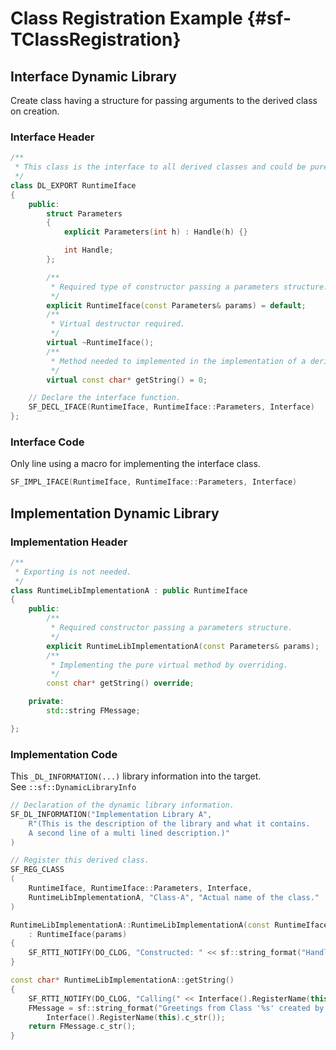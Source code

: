 # Class Registration Example {#sf-TClassRegistration}

## Interface Dynamic Library

Create class having a structure for passing arguments to the derived class on creation. 

### Interface Header

```c++
/**
 * This class is the interface to all derived classes and could be pure virtual.
 */
class DL_EXPORT RuntimeIface
{
    public:
        struct Parameters
        {
            explicit Parameters(int h) : Handle(h) {}

            int Handle;
        };

        /**
         * Required type of constructor passing a parameters structure.
         */
        explicit RuntimeIface(const Parameters& params) = default;
        /**
         * Virtual destructor required.
         */
        virtual ~RuntimeIface();
        /**
         * Method needed to implemented in the implementation of a derived class.
         */
        virtual const char* getString() = 0;

    // Declare the interface function.
    SF_DECL_IFACE(RuntimeIface, RuntimeIface::Parameters, Interface)
};
```
### Interface Code

Only line using a macro for implementing the interface class. 

```c++
SF_IMPL_IFACE(RuntimeIface, RuntimeIface::Parameters, Interface)
```

## Implementation Dynamic Library

### Implementation Header

```c++
/**
 * Exporting is not needed.
 */
class RuntimeLibImplementationA : public RuntimeIface
{
    public:
        /**
         * Required constructor passing a parameters structure.
         */
        explicit RuntimeLibImplementationA(const Parameters& params);
        /**
         * Implementing the pure virtual method by overriding.
         */
        const char* getString() override;

    private:
        std::string FMessage;

};
```

### Implementation Code

This `_DL_INFORMATION(...)` library information into the target.<br>
See `::sf::DynamicLibraryInfo`

```c++
// Declaration of the dynamic library information.
SF_DL_INFORMATION("Implementation Library A",
    R"(This is the description of the library and what it contains.
    A second line of a multi lined description.)"
)

// Register this derived class.
SF_REG_CLASS
(
    RuntimeIface, RuntimeIface::Parameters, Interface,
    RuntimeLibImplementationA, "Class-A", "Actual name of the class."
)

RuntimeLibImplementationA::RuntimeLibImplementationA(const RuntimeIface::Parameters& params)
    : RuntimeIface(params)
{
    SF_RTTI_NOTIFY(DO_CLOG, "Constructed: " << sf::string_format("Handle(%d)", params.Handle))
}

const char* RuntimeLibImplementationA::getString()
{
    SF_RTTI_NOTIFY(DO_CLOG, "Calling(" << Interface().RegisterName(this) << "): " << __FUNCTION__)
    FMessage = sf::string_format("Greetings from Class '%s' created by name '%s' ", _RTTI_TYPENAME.c_str(),
        Interface().RegisterName(this).c_str());
    return FMessage.c_str();
}
```
